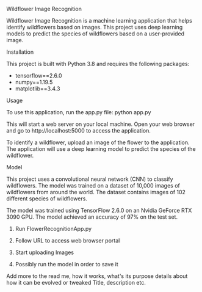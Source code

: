 Wildflower Image Recognition

Wildflower Image Recognition is a machine learning application that helps identify wildflowers based on images. This project uses deep learning models to predict the species of wildflowers based on a user-provided image.

Installation

This project is built with Python 3.8 and requires the following packages:
- tensorflow==2.6.0
- numpy==1.19.5
- matplotlib==3.4.3

Usage

To use this application, run the app.py file:
python app.py

This will start a web server on your local machine. Open your web browser and go to http://localhost:5000 to access the application.

To identify a wildflower, upload an image of the flower to the application. The application will use a deep learning model to predict the species of the wildflower.

Model

This project uses a convolutional neural network (CNN) to classify wildflowers. The model was trained on a dataset of 10,000 images of wildflowers from around the world. The dataset contains images of 102 different species of wildflowers.

The model was trained using TensorFlow 2.6.0 on an Nvidia GeForce RTX 3090 GPU. The model achieved an accuracy of 97% on the test set.

1. Run FlowerRecognitionApp.py
2. Follow URL to access web browser portal 
3. Start uploading Images 

4. Possibly run the model in order to save it 

Add more to the read me, how it works, what's its purpose 
details about how it can be evolved or tweaked
Title, description etc. 